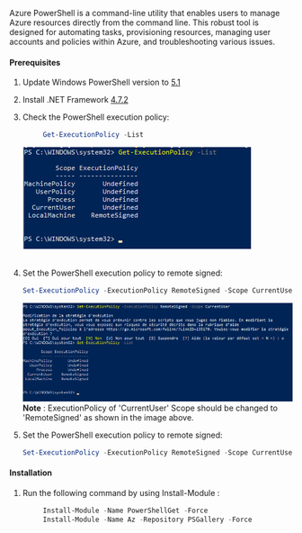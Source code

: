 Azure PowerShell is a command-line utility that enables users to manage Azure resources directly from the command line. This robust tool is designed for automating tasks, provisioning resources, managing user accounts and policies within Azure, and troubleshooting various issues.

#### Prerequisites
1. Update Windows PowerShell version to [5.1](https://learn.microsoft.com/en-us/powershell/scripting/windows-powershell/install/installing-windows-powershell#upgrading-existing-windows-powershell)
2. Install .NET Framework [4.7.2 ](https://learn.microsoft.com/en-us/dotnet/framework/install)
3. Check the PowerShell execution policy:
    ```powershell
         Get-ExecutionPolicy -List
    ```
   ![Get-ExecutionPolicy](images/Get-ExecutionPolicy.png)<br><br>

5. Set the PowerShell execution policy to remote signed:
    ```powershell
    Set-ExecutionPolicy -ExecutionPolicy RemoteSigned -Scope CurrentUser
    ```
   ![Set-ExecutionPolicy](images/Set-ExecutionPolicy.png)<br>
   <b>Note</b> : ExecutionPolicy of 'CurrentUser' Scope should be changed to 'RemoteSigned' as shown in the image above.
   <br>
   
5. Set the PowerShell execution policy to remote signed:
    ```powershell
    Set-ExecutionPolicy -ExecutionPolicy RemoteSigned -Scope CurrentUser
    ```

#### Installation
1. Run the following command by using Install-Module :
    ```powershell
         Install-Module -Name PowerShellGet -Force
         Install-Module -Name Az -Repository PSGallery -Force
    ```
